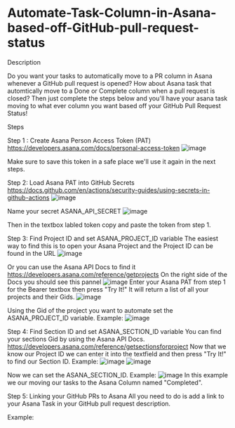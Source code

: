 # Automate-Task-Column-in-Asana-based-off-GitHub-pull-request-status

Description

Do you want your tasks to automatically move to a PR column in Asana whenever a GitHub pull request is opened? How about Asana task that automtically move to a Done or Complete column when a pull request is closed? Then just complete the steps below and you'll have your asana task moving to what ever column you want based off your GitHub Pull Request Status!

Steps

Step 1 : Create Asana Person Access Token (PAT)
https://developers.asana.com/docs/personal-access-token
![image](https://github.com/vanvsue001/Automate-Task-Column-in-Asana-based-off-GitHub-pull-request-status/assets/57229630/3be12a3e-6e4a-48eb-a0ae-e053b4121866)

Make sure to save this token in a safe place we'll use it again in the next steps.

Step 2: Load Asana PAT into GitHub Secrets
https://docs.github.com/en/actions/security-guides/using-secrets-in-github-actions
![image](https://github.com/vanvsue001/Automate-Task-Column-in-Asana-based-off-GitHub-pull-request-status/assets/57229630/26683010-97d9-4c8f-971f-a917cff1faef)

Name your secret ASANA_API_SECRET
![image](https://github.com/vanvsue001/Automate-Task-Column-in-Asana-based-off-GitHub-pull-request-status/assets/57229630/1bf98840-ed87-4acf-a0d2-af7748c14fa6)

Then in the textbox labled token copy and paste the token from step 1.

Step 3: Find Project ID and set ASANA_PROJECT_ID variable
The easiest way to find this is to open your Asana Project and the Project ID can be found in the URL
![image](https://github.com/vanvsue001/Automate-Task-Column-in-Asana-based-off-GitHub-pull-request-status/assets/57229630/d169f8d4-495e-4d40-b084-4581fae6875b)

Or you can use the Asana API Docs to find it
https://developers.asana.com/reference/getprojects
On the right side of the Docs you should see this pannel
![image](https://github.com/vanvsue001/Automate-Task-Column-in-Asana-based-off-GitHub-pull-request-status/assets/57229630/2867c3fa-2ad9-4b96-8cb1-7c332e6ec003)
Enter your Asana PAT from step 1 for the Bearer textbox then press "Try It!" 
It will return a list of all your projects and their Gids.
![image](https://github.com/vanvsue001/Automate-Task-Column-in-Asana-based-off-GitHub-pull-request-status/assets/57229630/8be0c62c-d715-427b-a4f2-a223b1d933cf)

Using the Gid of the project you want to automate set the ASANA_PROJECT_ID variable.
Example:
![image](https://github.com/vanvsue001/Automate-Task-Column-in-Asana-based-off-GitHub-pull-request-status/assets/57229630/5077482a-d01d-4c5d-adb7-f59c84a291fb)

Step 4: Find Section ID and set ASANA_SECTION_ID variable
You can find your sections Gid by using the Asana API Docs.
https://developers.asana.com/reference/getsectionsforproject
Now that we know our Project ID we can enter it into the textfield and then press "Try It!" to find our Section ID.
Example:
![image](https://github.com/vanvsue001/Automate-Task-Column-in-Asana-based-off-GitHub-pull-request-status/assets/57229630/20d33214-37cc-4f4e-96e6-e5ac61c832e6)
![image](https://github.com/vanvsue001/Automate-Task-Column-in-Asana-based-off-GitHub-pull-request-status/assets/57229630/a9f2497e-e60a-4fc6-8f20-23501bafaed9)

Now we can set the ASANA_SECTION_ID.
Example:
![image](https://github.com/vanvsue001/Automate-Task-Column-in-Asana-based-off-GitHub-pull-request-status/assets/57229630/87259750-f512-4365-94be-3ec0004561e4)
In this example we our moving our tasks to the Asana Column named "Completed".

Step 5: Linking your GitHub PRs to Asana
All you need to do is add a link to your Asana Task in your GitHub pull request description. 

Example:








